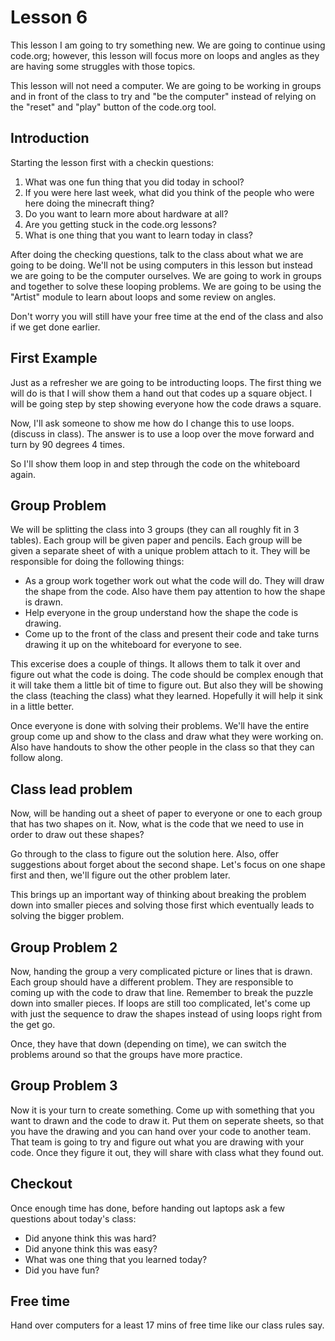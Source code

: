 Lesson 6
========

This lesson I am going to try something new. We are going to continue using code.org; however, this lesson will focus more on loops and angles as they are having some struggles with those topics.

This lesson will not need a computer. We are going to be working in groups and in front of the class to try and "be the computer" instead of relying on the "reset" and "play" button of the code.org tool.

Introduction
----

Starting the lesson first with a checkin questions:

1. What was one fun thing that you did today in school?
2. If you were here last week, what did you think of the people who were here doing the minecraft thing?
3. Do you want to learn more about hardware at all?
4. Are you getting stuck in the code.org lessons?
5. What is one thing that you want to learn today in class?

After doing the checking questions, talk to the class about what we are going to be doing. We'll not be using computers in this lesson but instead we are going to be the computer ourselves. We are going to work in groups and together to solve these looping problems. We are going to be using the "Artist" module to learn about loops and some review on angles.

Don't worry you will still have your free time at the end of the class and also if we get done earlier.

First Example
------

Just as a refresher we are going to be introducting loops. The first thing we will do is that I will show them a hand out that codes up a square object. I will be going step by step showing everyone how the code draws a square.

Now, I'll ask someone to show me how do I change this to use loops. (discuss in class). The answer is to use a loop over the move forward and turn by 90 degrees 4 times.

So I'll show them loop in and step through the code on the whiteboard again.

Group Problem
-------

We will be splitting the class into 3 groups (they can all roughly fit in 3 tables). Each group will be given paper and pencils. Each group will be given a separate sheet of with a unique problem attach to it. They will be responsible for doing the following things:

* As a group work together work out what the code will do. They will draw the shape from the code. Also have them pay attention to how the shape is drawn.
* Help everyone in the group understand how the shape the code is drawing.
* Come up to the front of the class and present their code and take turns drawing it up on the whiteboard for everyone to see.

This excerise does a couple of things. It allows them to talk it over and figure out what the code is doing. The code should be complex enough that it will take them a little bit of time to figure out. But also they will be showing the class (teaching the class) what they learned. Hopefully it will help it sink in a little better.

Once everyone is done with solving their problems. We'll have the entire group come up and show to the class and draw what they were working on. Also have handouts to show the other people in the class so that they can follow along.


Class lead problem
------

Now, will be handing out a sheet of paper to everyone or one to each group that has two shapes on it. Now, what is the code that we need to use in order to draw out these shapes?

Go through to the class to figure out the solution here. Also, offer suggestions about forget about the second shape. Let's focus on one shape first and then, we'll figure out the other problem later.

This brings up an important way of thinking about breaking the problem down into smaller pieces and solving those first which eventually leads to solving the bigger problem.


Group Problem 2
-------

Now, handing the group a very complicated picture or lines that is drawn. Each group should have a different problem. They are responsible to coming up with the code to draw that line. Remember to break the puzzle down into smaller pieces. If loops are still too complicated, let's come up with just the sequence to draw the shapes instead of using loops right from the get go.

Once, they have that down (depending on time), we can switch the problems around so that the groups have more practice.


Group Problem 3
-----

Now it is your turn to create something. Come up with something that you want to drawn and the code to draw it. Put them on seperate sheets, so that you have the drawing and you can hand over your code to another team. That team is going to try and figure out what you are drawing with your code. Once they figure it out, they will share with class what they found out.


Checkout
-----

Once enough time has done, before handing out laptops ask a few questions about today's class:

* Did anyone think this was hard?
* Did anyone think this was easy?
* What was one thing that you learned today?
* Did you have fun?


Free time
------

Hand over computers for a least 17 mins of free time like our class rules say.

